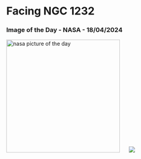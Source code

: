 # Facing NGC 1232
### Image of the Day - NASA - 18/04/2024
<img src="https://apod.nasa.gov/apod/image/2404/NGC1232_Eye_of_God_Galaxy_fullsize_2024-03-28_1024.jpg" alt="nasa picture of the day" width="300"/>&nbsp; &nbsp; &nbsp; <img src="https://github-readme-streak-stats.herokuapp.com/?user=tempo-riz&theme=radical" >



  
